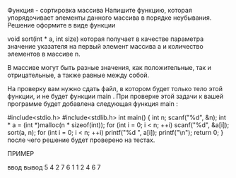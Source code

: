 Функция - сортировка массива
Напишите функцию, которая упорядочивает элементы данного массива в порядке неубывания. Решение оформите в виде функции

void sort(int * a, int size)
которая получает в качестве параметра значение указателя на первый элемент массива a и количество элементов в массиве n.

В массиве могут быть разные значения, как положительные, так и отрицательные, а также равные между собой.

На проверку вам нужно сдать файл, в котором будет только тело этой функции, и не будет функции 
main
. При проверке этой задачи к вашей программе будет добавлена следующая функция 
main
:

#include<stdio.h>
#include<stdlib.h>
int main()
{
    int n;
    scanf("%d", &n);
    int * a = (int *)malloc(n * sizeof(int));
    for (int i = 0; i < n; ++i)
        scanf("%d", &a[i]);
    sort(a, n);
    for (int i = 0; i < n; ++i)
        printf("%d ", a[i]);
    printf("\n");
    return 0;
}
после чего решение будет проверено на тестах.

ПРИМЕР

ввод	вывод
5
4 2 7 6 1
1 2 4 6 7
